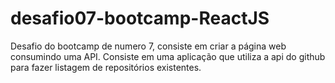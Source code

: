 # desafio07-bootcamp-ReactJS
Desafio do bootcamp de numero 7, consiste em criar a página web consumindo uma API.
Consiste em uma aplicação que utiliza a api do github para fazer listagem de repositórios existentes.
